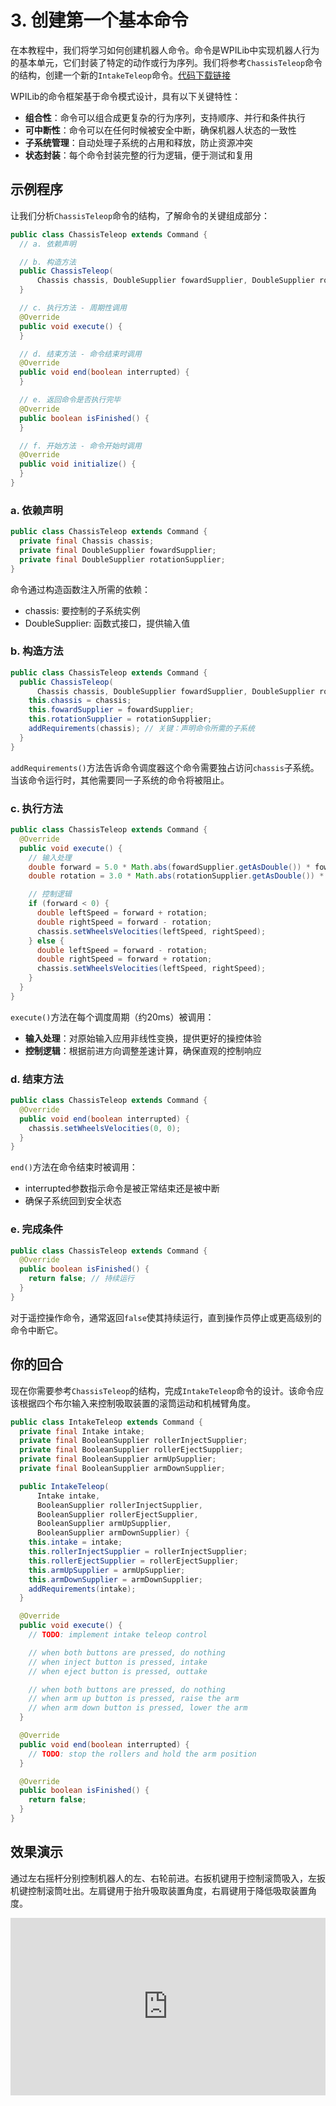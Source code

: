 # 3. 创建第一个基本命令

在本教程中，我们将学习如何创建机器人命令。命令是WPILib中实现机器人行为的基本单元，它们封装了特定的动作或行为序列。我们将参考`ChassisTeleop`命令的结构，创建一个新的`IntakeTeleop`命令。[代码下载链接](https://github.com/zzhangje/ddocc/archive/refs/heads/v0.3.zip)

WPILib的命令框架基于命令模式设计，具有以下关键特性：

- **组合性**：命令可以组合成更复杂的行为序列，支持顺序、并行和条件执行
- **可中断性**：命令可以在任何时候被安全中断，确保机器人状态的一致性
- **子系统管理**：自动处理子系统的占用和释放，防止资源冲突
- **状态封装**：每个命令封装完整的行为逻辑，便于测试和复用

## 示例程序

让我们分析`ChassisTeleop`命令的结构，了解命令的关键组成部分：

```java
public class ChassisTeleop extends Command {
  // a. 依赖声明

  // b. 构造方法
  public ChassisTeleop(
      Chassis chassis, DoubleSupplier fowardSupplier, DoubleSupplier rotationSupplier) {
  }

  // c. 执行方法 - 周期性调用
  @Override
  public void execute() {
  }

  // d. 结束方法 - 命令结束时调用
  @Override
  public void end(boolean interrupted) {
  }

  // e. 返回命令是否执行完毕
  @Override
  public boolean isFinished() {
  }

  // f. 开始方法 - 命令开始时调用
  @Override
  public void initialize() {
  }
}
```

### a. 依赖声明

```java
public class ChassisTeleop extends Command {
  private final Chassis chassis;
  private final DoubleSupplier fowardSupplier;
  private final DoubleSupplier rotationSupplier;
}
```

命令通过构造函数注入所需的依赖：
- chassis: 要控制的子系统实例
- DoubleSupplier: 函数式接口，提供输入值

### b. 构造方法

```java
public class ChassisTeleop extends Command {
  public ChassisTeleop(
      Chassis chassis, DoubleSupplier fowardSupplier, DoubleSupplier rotationSupplier) {
    this.chassis = chassis;
    this.fowardSupplier = fowardSupplier;
    this.rotationSupplier = rotationSupplier;
    addRequirements(chassis); // 关键：声明命令所需的子系统
  }
}
```
`addRequirements()`方法告诉命令调度器这个命令需要独占访问`chassis`子系统。当该命令运行时，其他需要同一子系统的命令将被阻止。

### c. 执行方法

```java
public class ChassisTeleop extends Command {
  @Override
  public void execute() {
    // 输入处理
    double forward = 5.0 * Math.abs(fowardSupplier.getAsDouble()) * fowardSupplier.getAsDouble();
    double rotation = 3.0 * Math.abs(rotationSupplier.getAsDouble()) * rotationSupplier.getAsDouble();

    // 控制逻辑
    if (forward < 0) {
      double leftSpeed = forward + rotation;
      double rightSpeed = forward - rotation;
      chassis.setWheelsVelocities(leftSpeed, rightSpeed);
    } else {
      double leftSpeed = forward - rotation;
      double rightSpeed = forward + rotation;
      chassis.setWheelsVelocities(leftSpeed, rightSpeed);
    }
  }
}
```

`execute()`方法在每个调度周期（约20ms）被调用：

- **输入处理**：对原始输入应用非线性变换，提供更好的操控体验
- **控制逻辑**：根据前进方向调整差速计算，确保直观的控制响应

### d. 结束方法

```java
public class ChassisTeleop extends Command {
  @Override
  public void end(boolean interrupted) {
    chassis.setWheelsVelocities(0, 0);
  }
}
```

`end()`方法在命令结束时被调用：
- interrupted参数指示命令是被正常结束还是被中断
- 确保子系统回到安全状态

### e. 完成条件

```java
public class ChassisTeleop extends Command {
  @Override
  public boolean isFinished() {
    return false; // 持续运行
  }
}
```

对于遥控操作命令，通常返回`false`使其持续运行，直到操作员停止或更高级别的命令中断它。

## 你的回合

现在你需要参考`ChassisTeleop`的结构，完成`IntakeTeleop`命令的设计。该命令应该根据四个布尔输入来控制吸取装置的滚筒运动和机械臂角度。

```java
public class IntakeTeleop extends Command {
  private final Intake intake;
  private final BooleanSupplier rollerInjectSupplier;
  private final BooleanSupplier rollerEjectSupplier;
  private final BooleanSupplier armUpSupplier;
  private final BooleanSupplier armDownSupplier;

  public IntakeTeleop(
      Intake intake,
      BooleanSupplier rollerInjectSupplier,
      BooleanSupplier rollerEjectSupplier,
      BooleanSupplier armUpSupplier,
      BooleanSupplier armDownSupplier) {
    this.intake = intake;
    this.rollerInjectSupplier = rollerInjectSupplier;
    this.rollerEjectSupplier = rollerEjectSupplier;
    this.armUpSupplier = armUpSupplier;
    this.armDownSupplier = armDownSupplier;
    addRequirements(intake);
  }

  @Override
  public void execute() {
    // TODO: implement intake teleop control

    // when both buttons are pressed, do nothing
    // when inject button is pressed, intake
    // when eject button is pressed, outtake

    // when both buttons are pressed, do nothing
    // when arm up button is pressed, raise the arm
    // when arm down button is pressed, lower the arm
  }

  @Override
  public void end(boolean interrupted) {
    // TODO: stop the rollers and hold the arm position
  }

  @Override
  public boolean isFinished() {
    return false;
  }
}
```


## 效果演示

通过左右摇杆分别控制机器人的左、右轮前进。右扳机键用于控制滚筒吸入，左扳机键控制滚筒吐出。左肩键用于抬升吸取装置角度，右肩键用于降低吸取装置角度。

<div style="position: relative; width: 100%; height: 0; padding-bottom: 56.25%;">
  <iframe src="https://player.bilibili.com/player.html?bvid=BV1G6HWzfEnF&page=1&high_quality=1&danmaku=0" scrolling="no" border="0" frameborder="no" framespacing="0" allowfullscreen="true" style="position: absolute; top: 0; left: 0; width: 100%; height: 100%;"></iframe>
</div>
